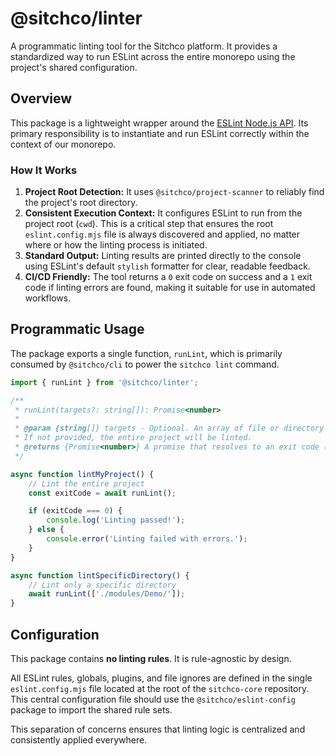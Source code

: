 # @sitchco/linter

A programmatic linting tool for the Sitchco platform. It provides a standardized way to run ESLint across the entire monorepo using the project's shared configuration.

## Overview

This package is a lightweight wrapper around the [ESLint Node.js API](https://eslint.org/docs/latest/integrate/nodejs-api). Its primary responsibility is to instantiate and run ESLint correctly within the context of our monorepo.

### How It Works

1.  **Project Root Detection:** It uses `@sitchco/project-scanner` to reliably find the project's root directory.
2.  **Consistent Execution Context:** It configures ESLint to run from the project root (`cwd`). This is a critical step that ensures the root `eslint.config.mjs` file is always discovered and applied, no matter where or how the linting process is initiated.
3.  **Standard Output:** Linting results are printed directly to the console using ESLint's default `stylish` formatter for clear, readable feedback.
4.  **CI/CD Friendly:** The tool returns a `0` exit code on success and a `1` exit code if linting errors are found, making it suitable for use in automated workflows.

## Programmatic Usage

The package exports a single function, `runLint`, which is primarily consumed by `@sitchco/cli` to power the `sitchco lint` command.

```javascript
import { runLint } from '@sitchco/linter';

/**
 * runLint(targets?: string[]): Promise<number>
 *
 * @param {string[]} targets - Optional. An array of file or directory paths to lint.
 * If not provided, the entire project will be linted.
 * @returns {Promise<number>} A promise that resolves to an exit code (0 for success, 1 if errors were found).
 */

async function lintMyProject() {
    // Lint the entire project
    const exitCode = await runLint();

    if (exitCode === 0) {
        console.log('Linting passed!');
    } else {
        console.error('Linting failed with errors.');
    }
}

async function lintSpecificDirectory() {
    // Lint only a specific directory
    await runLint(['./modules/Demo/']);
}
```

## Configuration

This package contains **no linting rules**. It is rule-agnostic by design.

All ESLint rules, globals, plugins, and file ignores are defined in the single `eslint.config.mjs` file located at the root of the `sitchco-core` repository. This central configuration file should use the `@sitchco/eslint-config` package to import the shared rule sets.

This separation of concerns ensures that linting logic is centralized and consistently applied everywhere.
